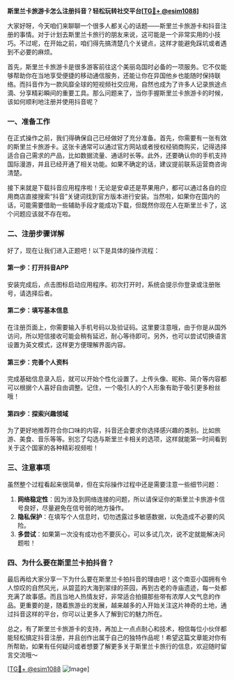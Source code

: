**斯里兰卡旅游卡怎么注册抖音？轻松玩转社交平台[[TG💪+ @esim1088](https://t.me/s/esim1088)]**

大家好呀，今天咱们来聊聊一个很多人都关心的话题——斯里兰卡旅游卡和抖音注册的事情。对于计划去斯里兰卡旅行的朋友来说，这可能是一个非常实用的小技巧。不过呢，在开始之前，咱们得先搞清楚几个关键点，这样才能避免踩坑或者遇到不必要的麻烦。

首先，斯里兰卡旅游卡是很多游客前往这个美丽岛国时必备的一项服务。它不仅能够帮助你在当地享受便捷的移动通信服务，还能让你在异国他乡也能随时保持联络。而抖音作为一款风靡全球的短视频社交应用，自然也成为了许多人记录旅途点滴、分享精彩瞬间的重要工具。那么问题来了，当你手握斯里兰卡旅游卡的时候，该如何顺利地注册并使用抖音呢？

### 一、准备工作

在正式操作之前，我们得确保自己已经做好了充分准备。首先，你需要有一张有效的斯里兰卡旅游卡。这张卡通常可以通过官方网站或者授权经销商购买，记得选择适合自己需求的产品，比如数据流量、通话时长等。此外，还要确认你的手机支持国际漫游，并且已经开通了相关功能。如果不确定的话，建议提前联系运营商咨询清楚。

接下来就是下载抖音应用程序啦！无论是安卓还是苹果用户，都可以通过各自的应用商店直接搜索“抖音”关键词找到官方版本进行安装。当然啦，如果你在国内的话，可能需要借助一些辅助手段才能成功下载，但既然你现在人在斯里兰卡了，这个问题应该就不存在啦。

### 二、注册步骤详解

好了，现在让我们进入正题吧！以下是具体的操作流程：

#### 第一步：打开抖音APP
安装完成后，点击图标启动应用程序。初次打开时，系统会提示你登录或注册账号，请选择后者。

#### 第二步：填写基本信息
在注册页面上，你需要输入手机号码以及验证码。这里要注意哦，由于你是从国外访问，所以短信接收可能会稍有延迟，耐心等待即可。另外，也可以尝试切换语言设置为英文模式，这样更方便理解界面内容。

#### 第三步：完善个人资料
完成基础信息录入后，就可以开始个性化设置了。上传头像、昵称、简介等内容都可以根据个人喜好自由调整。记住，一个吸引人的个人形象有助于吸引更多粉丝哦！

#### 第四步：探索兴趣领域
为了更好地推荐符合你口味的内容，抖音还会要求你选择感兴趣的类别。比如旅游、美食、音乐等等。别忘了勾选与斯里兰卡相关的选项，这样就能第一时间看到关于这个国家的各种精彩视频啦！

### 三、注意事项

虽然整个过程看起来很简单，但在实际操作过程中还是需要注意一些细节问题：

1. **网络稳定性**：因为涉及到网络连接的问题，所以请保证你的斯里兰卡旅游卡信号良好，尽量避免在信号弱的地方操作。
2. **隐私保护**：在填写个人信息时，切勿透露过多敏感数据，以免造成不必要的风险。
3. **多尝试**：如果第一次没有成功也不要灰心，可以多试几次，说不定就能解决问题啦！

### 四、为什么要在斯里兰卡拍抖音？

最后再给大家分享一下为什么要在斯里兰卡拍抖音的理由吧！这个南亚小国拥有令人惊叹的自然风光，从碧蓝的大海到翠绿的茶园，再到古老的寺庙遗迹，每一处都充满了故事感。而且当地人热情友好，非常适合拍摄那些带有浓厚人文气息的作品。更重要的是，随着旅游业的发展，越来越多的人开始关注这片神奇的土地，通过抖音这样的平台，你可以让更多人了解到它的魅力所在。

总之，有了斯里兰卡旅游卡的支持，再加上一点点耐心和技术，相信每位小伙伴都能轻松搞定抖音注册，并且创作出属于自己的独特作品呢！希望这篇文章能对你有所帮助，如果有任何疑问或者想要了解更多关于斯里兰卡旅行的信息，欢迎随时留言交流哦～

[[TG💪+ @esim1088](https://t.me/s/esim1088) ![Image](https://i.postimg.cc/4NQfJmqS/Snipaste-2025-05-13-00-14-12.png)]